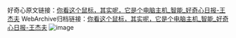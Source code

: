 好奇心原文链接：[你看这个鼠标，其实呢，它是个电脑主机_智能_好奇心日报-王杰夫](https://www.qdaily.com/articles/5484.html)
WebArchive归档链接：[你看这个鼠标，其实呢，它是个电脑主机_智能_好奇心日报-王杰夫](http://web.archive.org/web/20190623164850/https://www.qdaily.com/articles/5484.html)
![image](http://ww3.sinaimg.cn/large/007d5XDply1g3wh85342vj30u02y5e4i)